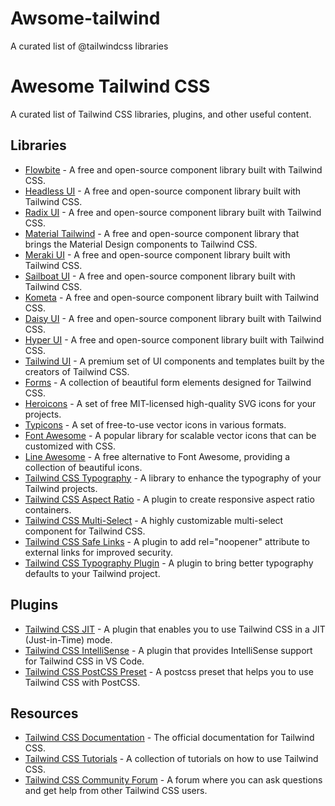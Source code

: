 # Awsome-tailwind
A curated list of  @tailwindcss  libraries


# Awesome Tailwind CSS

A curated list of Tailwind CSS libraries, plugins, and other useful content.

## Libraries

* [Flowbite](https://flowbite.com/) - A free and open-source component library built with Tailwind CSS.
* [Headless UI](https://headlessui.dev/) - A free and open-source component library built with Tailwind CSS.
* [Radix UI](https://radix-ui.com/) - A free and open-source component library built with Tailwind CSS.
* [Material Tailwind](https://materialtailwind.com/) - A free and open-source component library that brings the Material Design components to Tailwind CSS.
* [Meraki UI](https://merakiui.com/) - A free and open-source component library built with Tailwind CSS.
* [Sailboat UI](https://sailboat.dev/) - A free and open-source component library built with Tailwind CSS.
* [Kometa](https://kometa.dev/) - A free and open-source component library built with Tailwind CSS.
* [Daisy UI](https://daisyui.netlify.app/) - A free and open-source component library built with Tailwind CSS.
* [Hyper UI](https://hyper.design/) - A free and open-source component library built with Tailwind CSS.
* [Tailwind UI](https://tailwindui.com/) - A premium set of UI components and templates built by the creators of Tailwind CSS.
* [Forms](https://github.com/tailwindlabs/forms) - A collection of beautiful form elements designed for Tailwind CSS.
* [Heroicons](https://github.com/tailwindlabs/heroicons) - A set of free MIT-licensed high-quality SVG icons for your projects.
* [Typicons](https://github.com/stephenhutchings/typicons.font) - A set of free-to-use vector icons in various formats.
* [Font Awesome](https://fontawesome.com/) - A popular library for scalable vector icons that can be customized with CSS.
* [Line Awesome](https://github.com/icons8/line-awesome) - A free alternative to Font Awesome, providing a collection of beautiful icons.
* [Tailwind CSS Typography](https://github.com/tailwindcss/typography) - A library to enhance the typography of your Tailwind projects.
* [Tailwind CSS Aspect Ratio](https://github.com/tailwindlabs/tailwindcss-aspect-ratio) - A plugin to create responsive aspect ratio containers.
* [Tailwind CSS Multi-Select](https://github.com/estevanmaito/tailwindcss-multi-select) - A highly customizable multi-select component for Tailwind CSS.
* [Tailwind CSS Safe Links](https://github.com/auditool/tailwindcss-safe-links) - A plugin to add rel="noopener" attribute to external links for improved security.
* [Tailwind CSS Typography Plugin](https://github.com/tailwindlabs/tailwindcss-typography) - A plugin to bring better typography defaults to your Tailwind project.

## Plugins

* [Tailwind CSS JIT](https://github.com/tailwindlabs/tailwindcss-jit) - A plugin that enables you to use Tailwind CSS in a JIT (Just-in-Time) mode.
* [Tailwind CSS IntelliSense](https://github.com/tailwindlabs/tailwindcss-intellisense) - A plugin that provides IntelliSense support for Tailwind CSS in VS Code.
* [Tailwind CSS PostCSS Preset](https://github.com/tailwindcss/postcss-preset-tailwind) - A postcss preset that helps you to use Tailwind CSS with PostCSS.

## Resources

* [Tailwind CSS Documentation](https://tailwindcss.com/docs/) - The official documentation for Tailwind CSS.
* [Tailwind CSS Tutorials](https://github.com/tailwindlabs/tailwindcss/wiki/Tutorials) - A collection of tutorials on how to use Tailwind CSS.
* [Tailwind CSS Community Forum](https://community.tailwindcss.com/) - A forum where you can ask questions and get help from other Tailwind CSS users.
